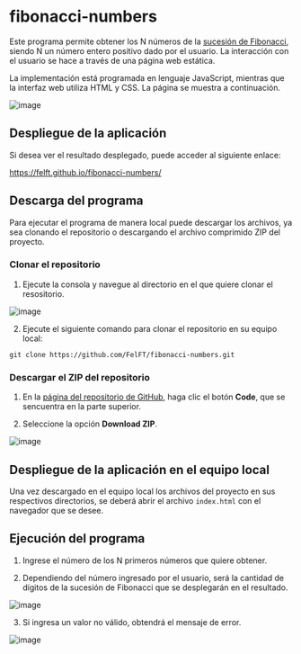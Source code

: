 # fibonacci-numbers

Este programa permite obtener los N números de la [sucesión de Fibonacci](https://es.wikipedia.org/wiki/Sucesi%C3%B3n_de_Fibonacci), siendo N un número entero positivo dado por el usuario. La interacción con el usuario se hace a través de una página web estática.

La implementación está programada en lenguaje JavaScript, mientras que la interfaz web utiliza HTML y CSS. La página se muestra a continuación.

![image](https://user-images.githubusercontent.com/50784966/190688814-eec3693b-09a2-4bd5-b4f5-0d5b794448ed.png)

## Despliegue de la aplicación
Si desea ver el resultado desplegado, puede acceder al siguiente enlace:

https://felft.github.io/fibonacci-numbers/

## Descarga del programa
Para ejecutar el programa de manera local puede descargar los archivos, ya sea clonando el repositorio o descargando el archivo comprimido ZIP del proyecto.

### Clonar el repositorio
1. Ejecute la consola y navegue al directorio en el que quiere clonar el resositorio.

![image](https://user-images.githubusercontent.com/50784966/190701308-d2ea3486-a9e4-4798-8b45-2c23dc8ac600.png)

2. Ejecute el siguiente comando para clonar el repositorio en su equipo local:

```
git clone https://github.com/FelFT/fibonacci-numbers.git
```

### Descargar el ZIP del repositorio
1. En la [página del repositorio de GitHub](https://github.com/FelFT/fibonacci-numbers/), haga clic el botón **Code**, que se sencuentra en la parte superior.

2. Seleccione la opción **Download ZIP**.

![image](https://user-images.githubusercontent.com/50784966/190692534-53c27f14-8a9f-4386-9293-5dd56451095d.png)


## Despliegue de la aplicación en el equipo local
Una vez descargado en el equipo local los archivos del proyecto en sus respectivos directorios, se deberá abrir el archivo ```index.html``` con el navegador que se desee.

## Ejecución del programa
1. Ingrese el número de los N primeros números que quiere obtener.

2. Dependiendo del número ingresado por el usuario, será la cantidad de dígitos de la sucesión de Fibonacci que se desplegarán en el resultado.

![image](https://user-images.githubusercontent.com/50784966/190689165-31b2ad7f-c6aa-4e2d-9f13-ec784d178ac4.png)

3. Si ingresa un valor no válido, obtendrá el mensaje de error.

![image](https://user-images.githubusercontent.com/50784966/190690031-429a8671-d5d2-4798-a8f7-07541d582d17.png)
